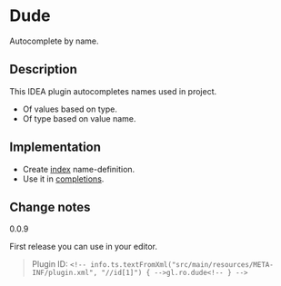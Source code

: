 # <!-- info.ts.textFromXml("src/main/resources/META-INF/plugin.xml", "//name[1]") { -->Dude<!-- } -->
Autocomplete by name.

## Description
<!-- info.ts.textFromXml("src/main/resources/META-INF/plugin.xml", "//description[1]") { -->This IDEA plugin autocompletes names used in project.
- Of values based on type.
- Of type based on value name.<!-- } -->

## Implementation
- Create [index](./src/main/java/gl/ro/dude/index) name-definition.
- Use it in [completions](./src/main/java/gl/ro/dude/completion).

## Change notes
<!-- info.ts.textFromXml("src/main/resources/META-INF/plugin.xml", "//change-notes[1]") { -->0.0.9
First release you can use in your editor.<!-- } -->

> Plugin ID: `<!-- info.ts.textFromXml("src/main/resources/META-INF/plugin.xml", "//id[1]") { -->gl.ro.dude<!-- } -->`